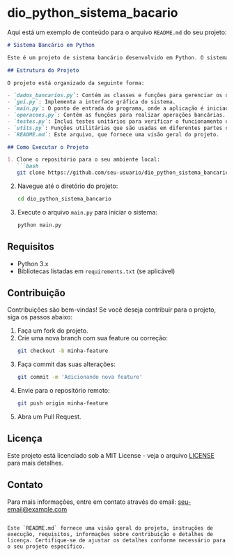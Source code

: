 # dio_python_sistema_bacario
Aqui está um exemplo de conteúdo para o arquivo `README.md` do seu projeto:

```markdown
# Sistema Bancário em Python

Este é um projeto de sistema bancário desenvolvido em Python. O sistema permite a realização de operações bancárias básicas, como depósitos, saques, transferências e consultas de saldo. O projeto inclui uma interface gráfica para facilitar a interação do usuário.

## Estrutura do Projeto

O projeto está organizado da seguinte forma:

- `dados_bancarios.py`: Contém as classes e funções para gerenciar os dados bancários dos clientes.
- `gui.py`: Implementa a interface gráfica do sistema.
- `main.py`: O ponto de entrada do programa, onde a aplicação é iniciada.
- `operacoes.py`: Contém as funções para realizar operações bancárias.
- `testes.py`: Inclui testes unitários para verificar o funcionamento do sistema.
- `utils.py`: Funções utilitárias que são usadas em diferentes partes do sistema.
- `README.md`: Este arquivo, que fornece uma visão geral do projeto.

## Como Executar o Projeto

1. Clone o repositório para o seu ambiente local:
   ```bash
   git clone https://github.com/seu-usuario/dio_python_sistema_bancario.git
   ```

2. Navegue até o diretório do projeto:
   ```bash
   cd dio_python_sistema_bancario
   ```

3. Execute o arquivo `main.py` para iniciar o sistema:
   ```bash
   python main.py
   ```

## Requisitos

- Python 3.x
- Bibliotecas listadas em `requirements.txt` (se aplicável)

## Contribuição

Contribuições são bem-vindas! Se você deseja contribuir para o projeto, siga os passos abaixo:

1. Faça um fork do projeto.
2. Crie uma nova branch com sua feature ou correção:
   ```bash
   git checkout -b minha-feature
   ```
3. Faça commit das suas alterações:
   ```bash
   git commit -m 'Adicionando nova feature'
   ```
4. Envie para o repositório remoto:
   ```bash
   git push origin minha-feature
   ```
5. Abra um Pull Request.

## Licença

Este projeto está licenciado sob a MIT License - veja o arquivo [LICENSE](LICENSE) para mais detalhes.

## Contato

Para mais informações, entre em contato através do email: seu-email@example.com
```

Este `README.md` fornece uma visão geral do projeto, instruções de execução, requisitos, informações sobre contribuição e detalhes de licença. Certifique-se de ajustar os detalhes conforme necessário para o seu projeto específico.
